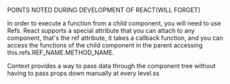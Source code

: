 
POINTS NOTED DURING DEVELOPMENT OF REACT(WILL FORGET) 

In order to execute a function from a child component, you will need to use Refs. React supports a special attribute that you can attach to any component, that's the ref attribute, it takes a callback function, and you can access the functions of the child component in the parent accessing this.refs.REF_NAME.METHOD_NAME.


Context provides a way to pass data through the component tree without having to pass props down manually at every level.ss

